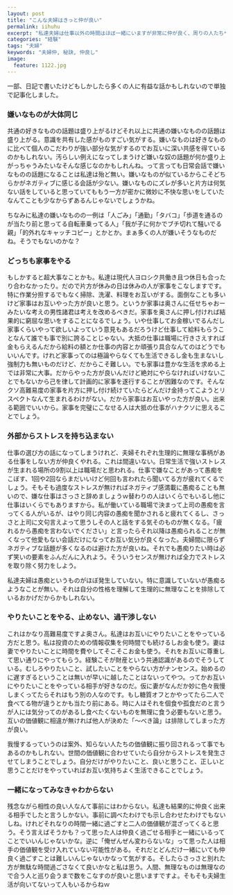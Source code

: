 ```yaml
---
layout: post
title: "こんな夫婦はきっと仲が良い"
permalink: iihuhu
excerpt: "私達夫婦は仕事以外の時間はほぼ一緒にいますが非常に仲が良く、周りの人たちや動画を見た人たちも私達は仲が良いなぁと思っているようです。自他ともに仲良しと認める私達夫婦ですがその秘訣、というか理由はどのようなものなのか考えてみることにしました。"
categories: "経験"
tags: "夫婦"
keywords: "夫婦仲, 秘訣, 仲良し"
image:
  feature: 1122.jpg
---
```


<div class="video-container"></div>

一部、日記で書いたけどもしかしたら多くの人に有益な話かもしれないので単独で記事化しました。

### 嫌いなものが大体同じ

共通の好きなものの話題は盛り上がるけどそれ以上に共通の嫌いなものの話題は盛り上がる。意識を共有した感がものすごい気がする。嫌いなものは好きなものに比べて個人のこだわりが強い部分な気がするのでお互いに深い共感を得ているのかもしれない。汚らしい例えになってしまうけど嫌いな奴の話題が何か盛り上がっちゃうみたいなそんな感じなのかもしれんね。って言っても日常会話で嫌いなものの話題になることは私達は殆ど無い。嫌いなものが似ているからこそどちらかがネガティブに感じる会話が少ない。嫌いなものにズレが多いと片方は何気ない話をしていると思っていてももう一方が密かに微妙に不快な思いをしていたなんてことも少なからずあるんじゃないでしょうかね。

ちなみに私達の嫌いなものの一例は「人ごみ」「通勤」「タバコ」「歩道を通るのが当たり前と思ってる自転車乗ってる人」「我が子に何かでブチ切れて騒いでる親」「的外れなキャッチコピー」とかとか。まぁ多くの人が嫌いそうなものだね。そうでもないのかな？

### どっちも家事をやる

もしかすると超大事なことかも。私達は現代人ヨロシク共働き且つ休日も合ったり合わなかったり。だので片方が休みの日は休みの人が家事をこなしますです。特に作業分担するでもなく掃除、洗濯、料理をお互いがする。面倒なことも多いけど家事はお互いやった方が良いと思う。というか家事は奥さんに任せちゃおーみたいな考えの男性諸君は考えを改めるべきだ。家事を奥さんに押し付ければ結果的に窮屈な思いをすることになるでしょう。いや仕事してお金稼いでるんだし家事くらいやって欲しいよっていう意見もあるだろうけど仕事して給料もらうことなんて誰でも事で別に誇ることじゃない。大抵の仕事は職場に行きさえすれば金もらえるんだから給料の額とか仕事の内容とか頑張り具合なんてのはどうでもいいんです。けれど家事ってのは極論やらなくても生活できるし金も生まないし強制力も無いものだけど、だからこそ難しい。でも家事は豊かな生活を求める上では非常に大事。だからやった方が良いんだけど絶対にやらなければいけないことでもないから己を律して計画的に家事を遂行することが困難なのです。そんなクソ高難易度の家事を片方に押し付け続けていたらどんだけ金持ってこようとリスペクトなんて生まれるわけがない。だから家事はお互いやった方が良い。出来る範囲でいいから。家事を完璧にこなせる人は大抵の仕事がハナクソに思えることでしょう。

### 外部からストレスを持ち込まない

仕事の選び方の話になってしまうけれど、夫婦それぞれ生理的に無理な事柄がある仕事をしない方が仲良くやれる。これは間違いない。日常生活で強いストレスが生まれる場所の9割以上は職場だと思われる。仕事で嫌なことがあって愚痴をこぼす、1回や2回ならまだいいけど何回も言われたら聞いてる方が疲れてくるでしょう。そもそも過度なストレスが無ければネガティブ感満載に愚痴ることも無いので、嫌な仕事はさっさと辞めましょうｗ替わりの人はいくらでもいるし他に仕事はいくらでもありますから。私が働いている職場で決まって上司の愚痴を言ってくる人がいるが、はやり同じ内容の愚痴を聞かされると疲れてくるし、さっさと上司に文句言えよって思うしその人と話をする気そのものが無くなる。「疲れるから愚痴を言わないでください」と言ったらそれ以降は愚痴られることが無くなって他愛もない会話だけになってお互い気分が良くなった。夫婦間に限らずネガティブな話題が多くなるのは避けた方が良いね。それでも愚痴りたい時は必ず笑いの要素をふんだんに入れよう。そういうセンスが無ければ全力でストレスを取り除く努力をしよう。

私達夫婦は愚痴というものがほぼ発生していない。特に意識していないが愚痴るようなことが無い。それは自分の性格を理解して生理的に無理なことを排除しているおかげだからかもしれない。

### やりたいことをやる、止めない、過干渉しない

これはかなり高難易度ですよ奥さん。私達はお互いにやりたいことをやっている方だと思う。私は投資のための情報収集を何時間でも続けるしお金も使う。妻は妻でやりたいことに時間を費やしてそこそこお金も使う。それをお互いに尊重して思い通りにやってもらう。経験こそが財産という共通認識があるのでそうしている。むしろやりたいこと、試したいことをやらない方がナンセンス。始めるのに遅すぎるということは無いが早いに越したことはないってやつ。ってかお互いにやりたいことをやっている相手が好きなのだ。仮に妻がなんだか妙に色々我慢しまくってたらそれはもう別の人なのです。もし糖質オフとかやってたら二人で食べてる物が違うとかも当たり前にある。時に人はそれを個食や孤食だのと言うが人には気分ってのがあるし食べたくないものを無理に食う必要もないと思う。互いの価値観に相違が無ければ他人が決めた「〜べき論」は排除してしまった方が良い。

我慢するっていうのは案外、知らない人たちの価値観に振り回されるって事でもあるのかもしれない。世間の価値観に合わせていたら自分からストレスを発生させてしまうことでしょう。自分だけがやりたいこと、良いと思うこと、正しいと思うことだけをやっていればお互い気持ちよく生活できることでしょう。

### 一緒になってみなきゃわからない

残念ながら相性の良い人なんて事前にはわからない。私達も結果的に仲良く出来る相手でしたと言うしかない。事前に調べたわけでも示し合わせたわけでもないしね。けれどそれなりの時間一緒に過ごすと二人の価値観が混ざってくると思う。そう言えばそうかも？って思った人は仲良く過ごせる相手と一緒にいるってことでいいんじゃないかな。逆に「俺ぜんぜん変わらないな」って思った人は相手の価値観を受け入れていない可能性がある。それだとどんだけ一緒にいても仲良く過ごすことは難しいんじゃないかなって気がする。そしたらさっさと別れた方が無駄な時間過ごさなくて良いかなと私は思う。人間、無理なものは無理なので合う人と巡り会うまで数をこなすのが良いと思いますですよ。そもそも夫婦生活が向いてないって人もいるからねｗ